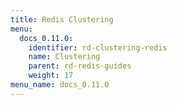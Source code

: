 ```yaml
---
title: Redis Clustering
menu:
  docs_0.11.0:
    identifier: rd-clustering-redis
    name: Clustering
    parent: rd-redis-guides
    weight: 17
menu_name: docs_0.11.0
---
```

